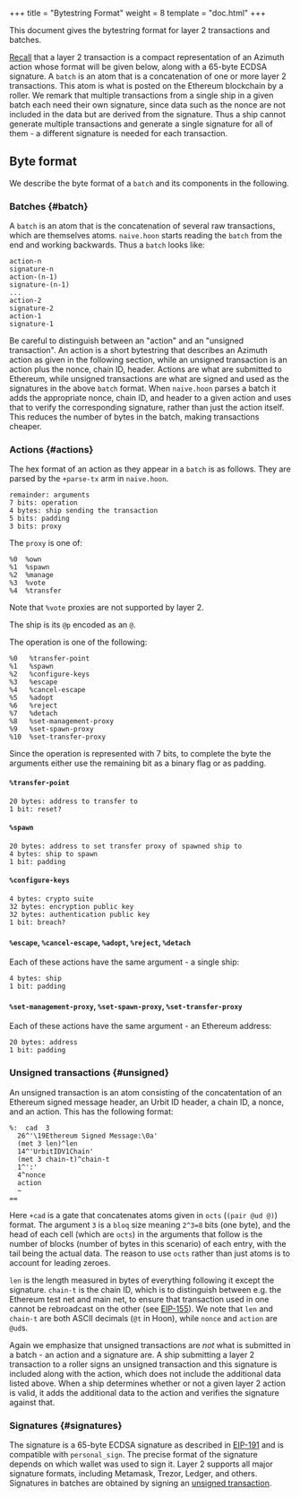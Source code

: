 +++
title = "Bytestring Format"
weight = 8
template = "doc.html"
+++

This document gives the bytestring format for layer 2 transactions and batches.

[Recall](/docs/azimuth/l2/layer2.md) that a layer 2 transaction is a compact
representation of an Azimuth action whose format will be given below, along with
a 65-byte ECDSA signature. A `batch` is an atom that is a concatenation of one or more
layer 2 transactions. This atom is what is posted on the Ethereum blockchain by
a roller. We remark that multiple transactions from a single ship in a
given batch each need their own signature, since data such as the nonce are not
included in the data but are derived from the signature. Thus a ship cannot
generate multiple transactions and generate a single signature for all of them -
a different signature is needed for each transaction.

## Byte format

We describe the byte format of a `batch` and its components in the following.

### Batches {#batch}

A `batch` is an atom that is the concatenation of several raw transactions, which
are themselves atoms. `naive.hoon` starts reading the `batch` from the end and
working backwards. Thus a `batch` looks like:

```
action-n
signature-n
action-(n-1)
signature-(n-1)
...
action-2
signature-2
action-1
signature-1
```

Be careful to distinguish between an "action" and an "unsigned transaction". An
action is a short bytestring that describes an Azimuth action as given in the
following section, while an unsigned transaction is an action plus the nonce,
chain ID, header. Actions are what are submitted to Ethereum, while unsigned
transactions are what are signed and used as the signatures in the above `batch`
format. When `naive.hoon` parses a batch it adds the appropriate nonce, chain
ID, and header to a given action and uses that to verify the corresponding
signature, rather than just the action itself. This reduces the number of bytes
in the batch, making transactions cheaper.

### Actions {#actions}

The hex format of an action as they appear in a `batch` is as
follows. They are parsed by the `+parse-tx` arm in `naive.hoon`.

```
remainder: arguments
7 bits: operation
4 bytes: ship sending the transaction
5 bits: padding
3 bits: proxy
```

The `proxy` is one of:
```
%0  %own
%1  %spawn
%2  %manage
%3  %vote
%4  %transfer
```
Note that `%vote` proxies are not supported by layer 2.

The ship is its `@p` encoded as an `@`.

The operation is one of the following:

```
%0   %transfer-point
%1   %spawn
%2   %configure-keys
%3   %escape
%4   %cancel-escape
%5   %adopt
%6   %reject
%7   %detach
%8   %set-management-proxy
%9   %set-spawn-proxy
%10  %set-transfer-proxy
```

Since the operation is represented with 7 bits, to complete the byte the
arguments either use the remaining bit as a binary flag or as padding.

#### `%transfer-point`

```
20 bytes: address to transfer to
1 bit: reset?
```

#### `%spawn`

```
20 bytes: address to set transfer proxy of spawned ship to
4 bytes: ship to spawn
1 bit: padding
```

#### `%configure-keys`

```
4 bytes: crypto suite
32 bytes: encryption public key
32 bytes: authentication public key
1 bit: breach?
```

#### `%escape`, `%cancel-escape`, `%adopt`, `%reject`, `%detach`

Each of these actions have the same argument - a single ship:

```
4 bytes: ship
1 bit: padding
```

#### `%set-management-proxy`, `%set-spawn-proxy`, `%set-transfer-proxy`

Each of these actions have the same argument - an Ethereum address:

```
20 bytes: address
1 bit: padding
```

### Unsigned transactions {#unsigned}

An unsigned transaction is an atom consisting of the concatentation of an Ethereum signed
message header, an Urbit ID header, a chain ID, a nonce, and an action. This has the following format:

```hoon
%:  cad  3
  26^'\19Ethereum Signed Message:\0a'
  (met 3 len)^len
  14^'UrbitIDV1Chain'
  (met 3 chain-t)^chain-t
  1^':'
  4^nonce
  action
  ~
==
```

Here `+cad` is a gate that concatenates atoms given in `octs` (`(pair @ud @)`) format. The
argument `3` is a `bloq` size meaning `2^3=8` bits (one byte), and the head of
each cell (which are `octs`) in the arguments that follow is the number of blocks (number of bytes
in this scenario) of each entry, with the tail being the actual data. The reason
to use `octs` rather than just atoms is to account for leading zeroes.

`len` is the length measured in bytes of everything following it except the
signature. `chain-t` is the chain ID, which is to distinguish between e.g. the
Ethereum test net and main net, to ensure that transaction used in one cannot be
rebroadcast on the other (see
[EIP-155](https://eips.ethereum.org/EIPS/eip-155)). We note that `len` and
`chain-t` are both ASCII decimals (`@t` in Hoon), while `nonce` and `action` are
`@ud`s.

Again we emphasize that unsigned transactions are _not_ what is submitted in a
batch - an action and a signature are. A ship submitting a layer 2 transaction
to a roller signs an unsigned transaction and this signature is included
along with the action, which does not include the additional data listed above.
When a ship determines whether or not a given layer 2 action is valid, it adds
the additional data to the action and verifies the signature against that.

### Signatures {#signatures}

The signature is a 65-byte ECDSA signature as described in
[EIP-191](https://eips.ethereum.org/EIPS/eip-191) and is compatible with
`personal_sign`. The precise format of the signature depends on which wallet was
used to sign it. Layer 2 supports all major signature formats, including
Metamask, Trezor, Ledger, and others. Signatures in batches are obtained by signing
an [unsigned transaction](#unsigned).

